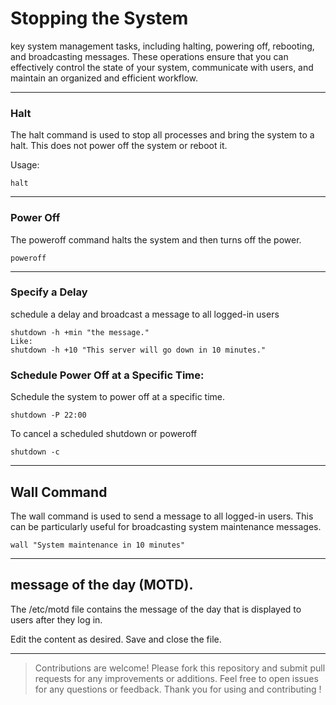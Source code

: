 # Stopping the System
key system management tasks, including halting, powering off, rebooting, and broadcasting messages. These operations ensure that you can effectively control the state of your system, communicate with users, and maintain an organized and efficient workflow. 

---

### Halt

The halt command is used to stop all processes and bring the system to a halt. This does not power off the system or reboot it.

Usage:

```
halt
```

---


### Power Off

The poweroff command halts the system and then turns off the power.

```
poweroff
```

---


### Specify a Delay

schedule a delay and broadcast a message to all logged-in users


```
shutdown -h +min "the message."
Like:
shutdown -h +10 "This server will go down in 10 minutes."
```


### Schedule Power Off at a Specific Time:

Schedule the system to power off at a specific time.

```
shutdown -P 22:00
```


To cancel a scheduled shutdown or poweroff

```
shutdown -c
```

---

## Wall Command
The wall command is used to send a message to all logged-in users. This can be particularly useful for broadcasting system maintenance messages.

```
wall "System maintenance in 10 minutes" 
```

---

## message of the day (MOTD).
The /etc/motd file contains the message of the day that is displayed to users after they log in.

Edit the content as desired.
Save and close the file.

---

> Contributions are welcome! Please fork this repository and submit pull requests for any improvements or additions.
> Feel free to open issues for any questions or feedback. Thank you for using and contributing !



